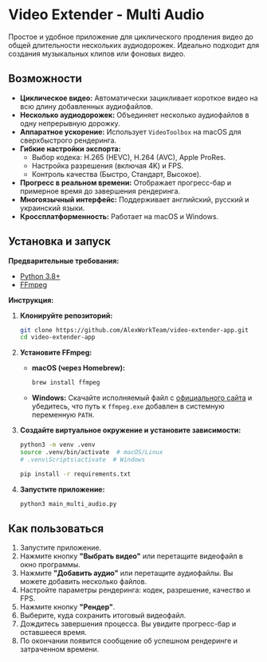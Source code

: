 # Video Extender - Multi Audio

Простое и удобное приложение для циклического продления видео до общей длительности нескольких аудиодорожек. Идеально подходит для создания музыкальных клипов или фоновых видео.

 <!-- Замените на реальный скриншот -->

## Возможности

-   **Циклическое видео:** Автоматически зацикливает короткое видео на всю длину добавленных аудиофайлов.
-   **Несколько аудиодорожек:** Объединяет несколько аудиофайлов в одну непрерывную дорожку.
-   **Аппаратное ускорение:** Использует `VideoToolbox` на macOS для сверхбыстрого рендеринга.
-   **Гибкие настройки экспорта:**
    -   Выбор кодека: H.265 (HEVC), H.264 (AVC), Apple ProRes.
    -   Настройка разрешения (включая 4K) и FPS.
    -   Контроль качества (Быстро, Стандарт, Высокое).
-   **Прогресс в реальном времени:** Отображает прогресс-бар и примерное время до завершения рендеринга.
-   **Многоязычный интерфейс:** Поддерживает английский, русский и украинский языки.
-   **Кроссплатформенность:** Работает на macOS и Windows.

## Установка и запуск

**Предварительные требования:**

-   [Python 3.8+](https://www.python.org/downloads/)
-   [FFmpeg](https://ffmpeg.org/download.html)

**Инструкция:**

1.  **Клонируйте репозиторий:**
    ```bash
    git clone https://github.com/AlexWorkTeam/video-extender-app.git
    cd video-extender-app
    ```

2.  **Установите FFmpeg:**
    -   **macOS (через Homebrew):**
        ```bash
        brew install ffmpeg
        ```
    -   **Windows:** Скачайте исполняемый файл с [официального сайта](https://ffmpeg.org/download.html) и убедитесь, что путь к `ffmpeg.exe` добавлен в системную переменную `PATH`.

3.  **Создайте виртуальное окружение и установите зависимости:**
    ```bash
    python3 -m venv .venv
    source .venv/bin/activate  # macOS/Linux
    # .venv\Scripts\activate  # Windows

    pip install -r requirements.txt
    ```

4.  **Запустите приложение:**
    ```bash
    python3 main_multi_audio.py
    ```

## Как пользоваться

1.  Запустите приложение.
2.  Нажмите кнопку **"Выбрать видео"** или перетащите видеофайл в окно программы.
3.  Нажмите **"Добавить аудио"** или перетащите аудиофайлы. Вы можете добавить несколько файлов.
4.  Настройте параметры рендеринга: кодек, разрешение, качество и FPS.
5.  Нажмите кнопку **"Рендер"**.
6.  Выберите, куда сохранить итоговый видеофайл.
7.  Дождитесь завершения процесса. Вы увидите прогресс-бар и оставшееся время.
8.  По окончании появится сообщение об успешном рендеринге и затраченном времени.